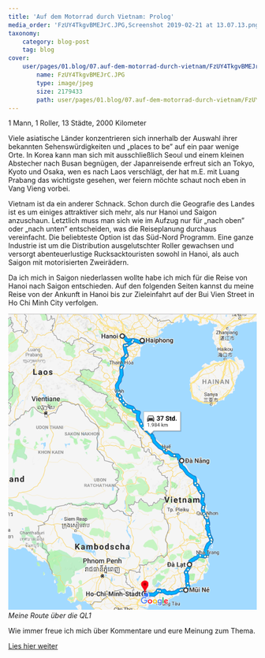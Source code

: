```yaml
---
title: 'Auf dem Motorrad durch Vietnam: Prolog'
media_order: 'FzUY4TkgvBMEJrC.JPG,Screenshot 2019-02-21 at 13.07.13.png'
taxonomy:
    category: blog-post
    tag: blog
cover:
    user/pages/01.blog/07.auf-dem-motorrad-durch-vietnam/FzUY4TkgvBMEJrC.JPG:
        name: FzUY4TkgvBMEJrC.JPG
        type: image/jpeg
        size: 2179433
        path: user/pages/01.blog/07.auf-dem-motorrad-durch-vietnam/FzUY4TkgvBMEJrC.JPG
---
```


1 Mann, 1 Roller, 13 Städte, 2000 Kilometer 

Viele asiatische Länder konzentrieren sich innerhalb der Auswahl ihrer bekannten Sehenswürdigkeiten und „places to be” auf ein paar wenige Orte. In Korea kann man sich mit ausschließlich Seoul und einem kleinen Abstecher nach Busan begnügen, der Japanreisende erfreut sich an Tokyo, Kyoto und Osaka, wen es nach Laos verschlägt, der hat m.E. mit Luang Prabang das wichtigste gesehen, wer feiern möchte schaut noch eben in Vang Vieng vorbei. 

Vietnam ist da ein anderer Schnack. 
Schon durch die Geografie des Landes ist es um einiges attraktiver sich mehr, als nur Hanoi und Saigon anzuschaun. Letztlich muss man sich wie im Aufzug nur für „nach oben” oder „nach unten” entscheiden, was die Reiseplanung durchaus vereinfacht. Die beliebteste Option ist das Süd-Nord Programm. Eine ganze Industrie ist um die Distribution ausgelutschter Roller gewachsen und versorgt abenteuerlustige Rucksacktouristen sowohl in Hanoi, als auch Saigon mit motorisierten Zweirädern. 

Da ich mich in Saigon niederlassen wollte habe ich mich für die Reise von Hanoi nach Saigon entschieden. Auf den folgenden Seiten kannst du meine Reise von der Ankunft in Hanoi bis zur Zieleinfahrt auf der Bui Vien Street in Ho Chi Minh City verfolgen. 

![](Screenshot%202019-02-21%20at%2013.07.13.png)
_Meine Route über die QL1_

Wie immer freue ich mich über Kommentare und eure Meinung zum Thema. 

[Lies hier weiter](http://abgefatzt.de/blog/ankunft-in-hanoi-und-rollerkauf)

